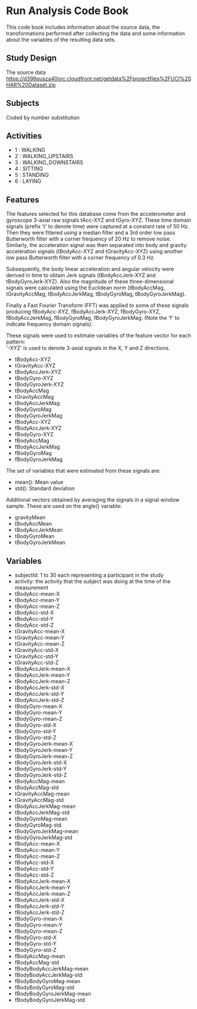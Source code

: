 Run Analysis Code Book
=========

This code book includes information about the source data, the transformations performed after collecting the data and some information about the variables of the resulting data sets.

Study Design
------------

The source data https://d396qusza40orc.cloudfront.net/getdata%2Fprojectfiles%2FUCI%20HAR%20Dataset.zip

Subjects
--------
Coded by number substitution

Activities
----------

- 1 : WALKING
- 2 : WALKING_UPSTAIRS
- 3 : WALKING_DOWNSTAIRS
- 4 : SITTING
- 5 : STANDING
- 6 : LAYING

Features
--------

The features selected for this database come from the accelerometer and gyroscope 3-axial raw signals tAcc-XYZ and tGyro-XYZ. These time domain signals (prefix 't' to denote time) were captured at a constant rate of 50 Hz. Then they were filtered using a median filter and a 3rd order low pass Butterworth filter with a corner frequency of 20 Hz to remove noise. Similarly, the acceleration signal was then separated into body and gravity acceleration signals (tBodyAcc-XYZ and tGravityAcc-XYZ) using another low pass Butterworth filter with a corner frequency of 0.3 Hz. 

Subsequently, the body linear acceleration and angular velocity were derived in time to obtain Jerk signals (tBodyAccJerk-XYZ and tBodyGyroJerk-XYZ). Also the magnitude of these three-dimensional signals were calculated using the Euclidean norm (tBodyAccMag, tGravityAccMag, tBodyAccJerkMag, tBodyGyroMag, tBodyGyroJerkMag). 

Finally a Fast Fourier Transform (FFT) was applied to some of these signals producing fBodyAcc-XYZ, fBodyAccJerk-XYZ, fBodyGyro-XYZ, fBodyAccJerkMag, fBodyGyroMag, fBodyGyroJerkMag. (Note the 'f' to indicate frequency domain signals). 

These signals were used to estimate variables of the feature vector for each pattern:  
'-XYZ' is used to denote 3-axial signals in the X, Y and Z directions.

- tBodyAcc-XYZ
- tGravityAcc-XYZ
- tBodyAccJerk-XYZ
- tBodyGyro-XYZ
- tBodyGyroJerk-XYZ
- tBodyAccMag
- tGravityAccMag
- tBodyAccJerkMag
- tBodyGyroMag
- tBodyGyroJerkMag
- fBodyAcc-XYZ
- fBodyAccJerk-XYZ
- fBodyGyro-XYZ
- fBodyAccMag
- fBodyAccJerkMag
- fBodyGyroMag
- fBodyGyroJerkMag

The set of variables that were estimated from these signals are: 

- mean(): Mean value
- std(): Standard deviation

Additional vectors obtained by averaging the signals in a signal window sample. These are used on the angle() variable:

- gravityMean
- tBodyAccMean
- tBodyAccJerkMean
- tBodyGyroMean
- tBodyGyroJerkMean

Variables
---------

- subjectId: 1 to 30 each representing a participant in the study
- activity: the activity that the subject was doing at the time of the measurement
- tBodyAcc-mean-X        
- tBodyAcc-mean-Y
- tBodyAcc-mean-Z
- tBodyAcc-std-X
- tBodyAcc-std-Y
- tBodyAcc-std-Z
- tGravityAcc-mean-X
- tGravityAcc-mean-Y
- tGravityAcc-mean-Z
- tGravityAcc-std-X
- tGravityAcc-std-Y
- tGravityAcc-std-Z
- tBodyAccJerk-mean-X
- tBodyAccJerk-mean-Y
- tBodyAccJerk-mean-Z
- tBodyAccJerk-std-X
- tBodyAccJerk-std-Y
- tBodyAccJerk-std-Z
- tBodyGyro-mean-X
- tBodyGyro-mean-Y
- tBodyGyro-mean-Z
- tBodyGyro-std-X
- tBodyGyro-std-Y
- tBodyGyro-std-Z
- tBodyGyroJerk-mean-X
- tBodyGyroJerk-mean-Y
- tBodyGyroJerk-mean-Z
- tBodyGyroJerk-std-X
- tBodyGyroJerk-std-Y
- tBodyGyroJerk-std-Z
- tBodyAccMag-mean
- tBodyAccMag-std
- tGravityAccMag-mean
- tGravityAccMag-std
- tBodyAccJerkMag-mean
- tBodyAccJerkMag-std
- tBodyGyroMag-mean
- tBodyGyroMag-std
- tBodyGyroJerkMag-mean
- tBodyGyroJerkMag-std
- fBodyAcc-mean-X
- fBodyAcc-mean-Y
- fBodyAcc-mean-Z
- fBodyAcc-std-X
- fBodyAcc-std-Y
- fBodyAcc-std-Z
- fBodyAccJerk-mean-X
- fBodyAccJerk-mean-Y
- fBodyAccJerk-mean-Z
- fBodyAccJerk-std-X
- fBodyAccJerk-std-Y
- fBodyAccJerk-std-Z
- fBodyGyro-mean-X
- fBodyGyro-mean-Y
- fBodyGyro-mean-Z
- fBodyGyro-std-X
- fBodyGyro-std-Y
- fBodyGyro-std-Z
- fBodyAccMag-mean
- fBodyAccMag-std
- fBodyBodyAccJerkMag-mean
- fBodyBodyAccJerkMag-std
- fBodyBodyGyroMag-mean
- fBodyBodyGyroMag-std
- fBodyBodyGyroJerkMag-mean
- fBodyBodyGyroJerkMag-std
